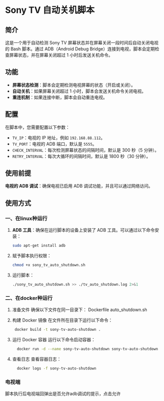 # Sony TV 自动关机脚本

## 简介

这是一个用于自动检测 Sony TV 屏幕状态并在屏幕关闭一段时间后自动关闭电视的 Bash 脚本。通过 ADB（Android Debug Bridge）连接到电视，脚本会定期检查屏幕状态，并在屏幕关闭超过 1 小时后发送关机命令。

## 功能

- **屏幕状态检测**：脚本会定期检测电视屏幕的状态（开启或关闭）。
- **自动关机**：如果屏幕关闭超过 1 小时，脚本会发送关机命令关闭电视。
- **重连机制**：如果连接中断，脚本会自动重连电视。

## 配置

在脚本中，您需要配置以下参数：

- `TV_IP`：电视的 IP 地址，例如 `192.168.88.112`。
- `TV_PORT`：电视的 ADB 端口，默认是 `5555`。
- `CHECK_INTERVAL`：每次检测屏幕状态的间隔时间，默认是 300 秒（5 分钟）。
- `RETRY_INTERVAL`：每次大循环的间隔时间，默认是 1800 秒（30 分钟）。

## 使用前提
 **电视的 ADB 调试**：确保电视已启用 ADB 调试功能，并且可以通过网络访问。


## 使用方式

### 一、在linux种运行 
1. **ADB 工具**：确保在运行脚本的设备上安装了 ADB 工具。可以通过以下命令安装：
   ```bash
   sudo apt-get install adb
   ```
2. 赋予脚本执行权限：
   ```bash
   chmod +x sony_tv_auto_shutdown.sh
   ```
3. 运行脚本：
   ```bash
   ./sony_tv_auto_shutdown.sh >> ./tv_auto_shutdown.log 2>&1
   ```
### 二、在docker种运行
1. 准备文件
确保以下文件在同一目录下：
Dockerfile
auto_shutdown.sh

2. 构建 Docker 镜像
在文件所在目录下运行以下命令：
   ```bash
    docker build -t sony-tv-auto-shutdown .
   ```
3. 运行 Docker 容器
运行以下命令启动容器：
     ```bash
       docker run -d --name sony-tv-auto-shutdown sony-tv-auto-shutdown --network host
     ```
4. 查看日志
查看容器日志：
     ```bash
       docker logs -f sony-tv-auto-shutdown
     ```

### 电视端
   脚本执行后电视端回弹出是否允许adb调试的提示，点击允许

